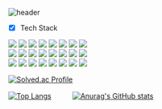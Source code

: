 ![header](https://capsule-render.vercel.app/api?type=waving&color=18387C%width=100%&height=200&section=header&text=Thank%20for%20visiting%20my%20github!&fontAlign=65&fontAlignY=40&fontSize=40&fontColor=F9FBF5)   
- [x] Tech Stack

<img src="https://img.shields.io/badge/HTML5-darkred?style=flat&logo=HTML5&logoColor=E34F26"/> <img src="https://img.shields.io/badge/JavaScript-gray?style=flat&logo=JavaScript&logoColor=F7DF1E"/> <img src="https://img.shields.io/badge/CSS3-darkblue?style=flat&logo=CSS3&logoColor=1572B6"/> <img src="https://img.shields.io/badge/JSON-white?style=flat&logo=JSON&logoColor=000000"/> <img src="https://img.shields.io/badge/jQuery-blue?style=flat&logo=jQuery&logoColor=0769AD"/> <img src="https://img.shields.io/badge/D3.js-gold?style=flat&logo=D3.js&logoColor=F9A03C"/> <img src="https://img.shields.io/badge/Chart.js-pink?style=flat&logo=Chart.js&logoColor=FF6384"/> <img src="https://img.shields.io/badge/Apache Tomcat-F8DC75?style=flat&logo=Apache Tomcat&logoColor=gray"/>    
<img src="https://img.shields.io/badge/Selenium-white?style=flat&logo=Selenium&logoColor=43B02A"/> <img src="https://img.shields.io/badge/SQLite-c5e0ed?style=flat&logo=SQLite&logoColor=003B57"/> <img src="https://img.shields.io/badge/MySQL-c7c7fc?style=flat&logo=MySQL&logoColor=4479A1"/> <img src="https://img.shields.io/badge/PostgreSQL-d1d8f0?style=flat&logo=PostgreSQL&logoColor=4169E1"/> <img src="https://img.shields.io/badge/Python-white?style=flat&logo=Python&logoColor=3776AB"/> <img src="https://img.shields.io/badge/TensorFlow-gray?style=flat&logo=TensorFlow&logoColor=FF6F00"/> <img src="https://img.shields.io/badge/PyTorch-gray?style=flat&logo=PyTorch&logoColor=EE4C2C"/> <img src="https://img.shields.io/badge/R-white?style=flat&logo=R&logoColor=276DC3"/>    
<img src="https://img.shields.io/badge/Spring-green?style=flat&logo=Spring&logoColor=white"/> <img src="https://img.shields.io/badge/Eclipse IDE-white?style=flat&logo=Eclipse IDE&logoColor=2C2255"/> <img src="https://img.shields.io/badge/django-white?style=flat&logo=django&logoColor=092E20"/> <img src="https://img.shields.io/badge/MongoDB-white?style=flat&logo=MongoDB&logoColor=47A248"/> <img src="https://img.shields.io/badge/Amazon AWS-orange?style=flat&logo=Amazon AWS&logoColor=white"/> <img src="https://img.shields.io/badge/Arduino-e0feff?style=flat&logo=Arduino&logoColor=00979D"/> <img src="https://img.shields.io/badge/Notion-bfbdbd?style=flat&logo=Notion&logoColor=000000"/> <img src="https://img.shields.io/badge/Slack-ffebff?style=flat&logo=Slack&logoColor=4A154B"/>

[![Solved.ac Profile](http://mazassumnida.wtf/api/v2/generate_badge?boj=wooeric)](https://solved.ac/wooeric/)

[![Top Langs](https://github-readme-stats.vercel.app/api/top-langs/?username=WoojinJeonkr)](https://github.com/WoojinJeonkr/github-readme-stats)　　　[![Anurag's GitHub stats](https://github-readme-stats.vercel.app/api?username=WoojinJeonkr)](https://github.com/WoojinJeonkr/github-readme-stats)    
